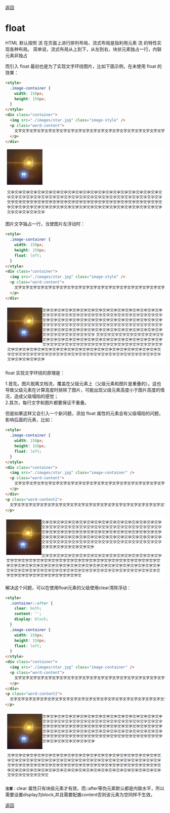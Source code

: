 [返回](./css.md)

# float

HTML 默认按照 流 在页面上进行排列布局，流式布局是指利用元素 流 的特性实现各种布局。 简单说，流式布局从上到下，从左到右，块状元素独占一行，内联元素非独占

而引入 float 最初也是为了实现文字环绕图片，比如下面示例，在未使用 float 的效果：

```html
<style>
  .image-container {
    width: 150px;
    height: 150px;
  }
</style>
<div class="container">
  <img src="./images/star.jpg" class="image-style" />
  <p class="word-content">
    文字文字文字文字文字文字文字文字文字文字文字文字文字文字文字文字文字文字文字文字文字文字文字文字文字文字文字文字文字文字文字文字文字文字文字文字文字文字文字文字文字文字文字文字文字文字文字文字文字文字文字文字文字文字文字文字文字文字文字文字文字文字文字文字文字文字文字文字文字文字文字文字文字文字文字文字文字文字文字文字文字文字文字文字文字文字文字
  </p>
</div>
```

![no-float.png](./images/no-float.png)

图片文字独占一行，当使图片左浮动时：

```html
<style>
  .image-container {
    width: 150px;
    height: 150px;
    float: left;
  }
</style>
<div class="container">
  <img src="./images/star.jpg" class="image-style" />
  <p class="word-content">
    文字文字文字文字文字文字文字文字文字文字文字文字文字文字文字文字文字文字文字文字文字文字文字文字文字文字文字文字文字文字文字文字文字文字文字文字文字文字文字文字文字文字文字文字文字文字文字文字文字文字文字文字文字文字文字文字文字文字文字文字文字文字文字文字文字文字文字文字文字文字文字文字文字文字文字文字文字文字文字文字文字文字文字文字文字文字文字
  </p>
</div>
```

![no-float.png](./images/float-left.png)

float 实现文字环绕的原理是：

1.首先，图片脱离文档流，覆盖在父级元素上（父级元素和图片是重叠的）。这也导致父级元素在计算高度时排除了图片，可能出现父级元素高度小于图片高度的情况，造成父级塌陷的感觉；\
2.其次，每行文字和图片都要保证不重叠。

但是如果这样又会引入一个新问题，添加 float 属性的元素会有父级塌陷的问题，影响后面的元素，比如：

```html
<style>
  .image-container {
    width: 150px;
    height: 150px;
    float: left;
  }
</style>
<div class="container">
  <img src="./images/star.jpg" class="image-container" />
  <p class="word-content">
    文字文字文字文字文字文字文字文字文字文字文字文字文字文字文字文字文字文字文字文字文字文字文字文字文字文字文字文字文字文字文字文字文字文字文字文字文字文字文字文字文字文字文字文字文字文字文字文字文字文字文字文字文字文字文字文字文字文字文字文字文字文字文字文字文字文字文字文字文字文字文字文字文字文字文字文字文字文字文字文字文字文字文字文字文字文字文字
  </p>
</div>
<p class="word-content2">
  文字文字文字文字文字文字文字文字文字文字文字文字文字文字文字文字文字文字文字文字文字文字文字文字文字文字文字文字文字文字文字文字文字文字文字文字文字文字文字文字文字文字文字文字文字文字文字文字文字文字文字文字文字文字文字文字文字文字文字文字文字文字文字文字文字文字文字文字文字文字文字文字文字文字文字文字文字文字文字文字文字文字文字文字文字文字文字文
</p>
```

![no-float.png](./images/out-float.png)

解决这个问题，可以在使用float元素的父级使用clear清除浮动：


```html
<style>
  .container::after {
    clear: both;
    content: '';
    display: block;
  }
  .image-container {
    width: 150px;
    height: 150px;
    float: left;
  }
</style>
<div class="container">
  <img src="./images/star.jpg" class="image-container" />
  <p class="word-content">
    文字文字文字文字文字文字文字文字文字文字文字文字文字文字文字文字文字文字文字文字文字文字文字文字文字文字文字文字文字文字文字文字文字文字文字文字文字文字文字文字文字文字文字文字文字文字文字文字文字文字文字文字文字文字文字文字文字文字文字文字文字文字文字文字文字文字文字文字文字文字文字文字文字文字文字文字文字文字文字文字文字文字文字文字文字文字文字
  </p>
</div>
<p class="word-content2">
  文字文字文字文字文字文字文字文字文字文字文字文字文字文字文字文字文字文字文字文字文字文字文字文字文字文字文字文字文字文字文字文字文字文字文字文字文字文字文字文字文字文字文字文字文字文字文字文字文字文字文字文字文字文字文字文字文字文字文字文字文字文字文字文字文字文字文字文字文字文字文字文字文字文字文字文字文字文字文字文字文字文字文字文字文字文字文字文
</p>
```

![no-float.png](./images/clear-float.png)

**`注意`** : clear 属性只有块级元素才有效，而::after等伪元素默认都是内联水平，所以需要设置display为block,并且需要配置content否则该元素为空同样不生效。

[返回](./css.md)
